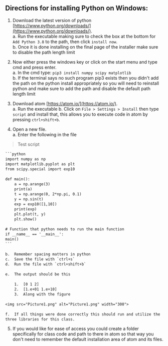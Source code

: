 ## Directions for installing Python on Windows:

1.	Download the latest version of python [https://www.python.org/downloads/](https://www.python.org/downloads/).   
a.	Run the executable making sure to check the box at the bottom for `Add Python 3.8` to the path, then click `install now`.  
b.	Once it is done installing on the final page of the installer make sure to disable the path length limit

2.	Now either press the windows key or click on the start menu and type cmd and press enter.   
a.	In the cmd type: `pip3 install numpy scipy matplotlib`    
b.	If the terminal says no such program pip3 exists then you didn't add the path on the python install appropriately so you will need to reinstall python and make sure to add the path and disable the default path length limit

3.	  Download atom [https://atom.io/](https://atom.io/).  
a.	Run the executable
b.	Click on `File > Settings > Install` then type `script` and install that, this allows you to execute code in atom by pressing `ctrl+shift+b`.

4.	Open a new file.     
   a.	Enter the following in the file  
   >Test script  
        
	```python 
	import numpy as np
	import matplotlib.pyplot as plt
	from scipy.special import exp10
	
	def main():
   		a = np.arange(3)
   		print(a)
    	t = np.arange(0, 2*np.pi, 0.1)
    	y = np.sin(t)
    	exp = exp10([1,10])
    	print(exp)
    	plt.plot(t, y)
    	plt.show()
	
	# Function that python needs to run the main function
	if __name__ == '__main__':
	main()
	```
	
	b.	Remember spacing matters in python  
	c.	Save the file with `ctrl+s`   
	d.	Run the file with `ctrl+shift+b`  

	e.	The output should be this

		1.	[0 1 2]  
		2.	[1.e+01 1.e+10]  
		3.	Along with the figure  

	<img src="Picture1.png" alt="Picture1.png" width="300">

	f.	If all things were done correctly this should run and utilize the three libraries for this class.


5.	If you would like for ease of access you could create a folder specifically for class code and path to there in atom so that way you don't need to remember the default installation area of atom and its files.

